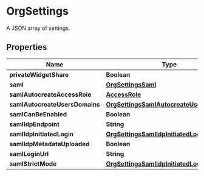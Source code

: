 

# OrgSettings

A JSON array of settings.
## Properties

Name | Type | Description | Notes
------------ | ------------- | ------------- | -------------
**privateWidgetShare** | **Boolean** | TODO. |  [optional]
**saml** | [**OrgSettingsSaml**](OrgSettingsSaml.md) |  |  [optional]
**samlAutocreateAccessRole** | [**AccessRole**](AccessRole.md) |  |  [optional]
**samlAutocreateUsersDomains** | [**OrgSettingsSamlAutocreateUsersDomains**](OrgSettingsSamlAutocreateUsersDomains.md) |  |  [optional]
**samlCanBeEnabled** | **Boolean** | TODO. |  [optional]
**samlIdpEndpoint** | **String** | TODO. |  [optional]
**samlIdpInitiatedLogin** | [**OrgSettingsSamlIdpInitiatedLogin**](OrgSettingsSamlIdpInitiatedLogin.md) |  |  [optional]
**samlIdpMetadataUploaded** | **Boolean** | TODO. |  [optional]
**samlLoginUrl** | **String** | TODO. |  [optional]
**samlStrictMode** | [**OrgSettingsSamlIdpInitiatedLogin**](OrgSettingsSamlIdpInitiatedLogin.md) |  |  [optional]



